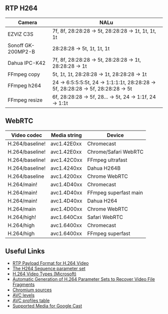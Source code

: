 ## RTP H264

Camera | NALu
-------|-----
EZVIZ C3S          | 7f, 8f, 28:28:28 -> 5t, 28:28:28 -> 1t, 1t, 1t, 1t
Sonoff GK-200MP2-B | 28:28:28 -> 5t, 1t, 1t, 1t
Dahua IPC-K42      | 7f, 8f, 28:28:28 -> 5t, 28:28:28 -> 1t, 28:28:28 -> 1t
FFmpeg copy        | 5t, 1t, 1t, 28:28:28 -> 1t, 28:28:28 -> 1t
FFmpeg h264        | 24 -> 6:5:5:5:5t, 24 -> 1:1:1:1t, 28:28:28 -> 5f, 28:28:28 -> 5f, 28:28:28 -> 5t
FFmpeg resize      | 6f, 28:28:28 -> 5f, 28... -> 5t, 24 -> 1:1f, 24 -> 1:1t

## WebRTC

Video codec	    | Media string | Device
----------------|--------------|-------
H.264/baseline! | avc1.42E0xx  | Chromecast
H.264/baseline! | avc1.42E0xx  | Chrome/Safari WebRTC
H.264/baseline! | avc1.42C0xx  | FFmpeg ultrafast
H.264/baseline! | avc1.4240xx  | Dahua H264B
H.264/baseline  | avc1.4200xx  | Chrome WebRTC
H.264/main!     | avc1.4D40xx  | Chromecast
H.264/main!     | avc1.4D40xx  | FFmpeg superfast main
H.264/main!     | avc1.4D40xx  | Dahua H264
H.264/main      | avc1.4D00xx  | Chrome WebRTC
H.264/high!     | avc1.640Cxx  | Safari WebRTC
H.264/high      | avc1.6400xx  | Chromecast
H.264/high      | avc1.6400xx  | FFmpeg superfast

## Useful Links

- [RTP Payload Format for H.264 Video](https://datatracker.ietf.org/doc/html/rfc6184)
- [The H264 Sequence parameter set](https://www.cardinalpeak.com/blog/the-h-264-sequence-parameter-set)
- [H.264 Video Types (Microsoft)](https://docs.microsoft.com/en-us/windows/win32/directshow/h-264-video-types)
- [Automatic Generation of H.264 Parameter Sets to Recover Video File Fragments](https://arxiv.org/pdf/2104.14522.pdf)
- [Chromium sources](https://chromium.googlesource.com/external/webrtc/+/HEAD/common_video/h264)
- [AVC levels](https://en.wikipedia.org/wiki/Advanced_Video_Coding#Levels)
- [AVC profiles table](https://developer.mozilla.org/ru/docs/Web/Media/Formats/codecs_parameter)
- [Supported Media for Google Cast](https://developers.google.com/cast/docs/media)
